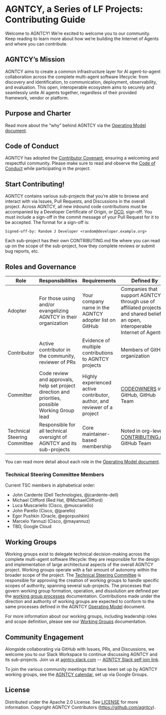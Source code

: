 # AGNTCY, a Series of LF Projects: Contributing Guide

Welcome to AGNTCY! We’re excited to welcome you to our community. Keep reading to learn more about how we’re building the Internet of Agents and where you can contribute.

## AGNTCY’s Mission

AGNTCY aims to create a common infrastructure layer for AI agent-to-agent collaboration across the complete multi-agent software lifecycle: from discovery and identification, to communication, deployment, observability, and evaluation. This open, interoperable ecosystem aims to securely and seamlessly unite AI agents together, regardless of their provided framework, vendor or platform.

## Purpose and Charter

Read more about the “why” behind AGNTCY via the [Operating Model document](OPERATING_MODEL.md).

## Code of Conduct

AGNTCY has adopted the [Contributor Covenant](https://www.contributor-covenant.org/), ensuring a welcoming and respectful community. Please make sure to read and observe the [Code of Conduct](CODE_OF_CONDUCT.md) while participating in the project.

## Start Contributing!

AGNTCY contains various sub-projects that you’re able to browse and interact with via Issues, Pull Requests, and Discussions in the overall project. Across AGNTCY, all new inbound code contributions must be accompanied by a Developer Certificate of Origin, or [DCO](http://developercertificate.org), sign-off. You must include a sign-off in the commit message of your Pull Request for it to be accepted. The format for a sign-off is:

```
Signed-off-by: Random J Developer <random@developer.example.org>
```

Each sub-project has their own CONTRIBUTING.md file where you can read up on the scope of the sub-project, how they complete reviews or submit bug reports, etc.

## Roles and Governance

| Role                         | Responsibilities                                                                                  | Requirements                                                             | Defined By                                                                                                                      |
| ----                         | ----------------                                                                                  | ------------                                                             | ----------                                                                                                                      |
| Adopter                      | For those using and/or evangelizing AGNTCY in their organization                                  | Your company name in the AGNTCY adopter list on GitHub                   | Companies that support AGNTCY through use of affiliated projects and shared belief in an open, interoperable Internet of Agents |
| Contributor                  | Active contributor in the community, reviewer of PRs                                              | Evidence of multiple contributions to AGNTCY projects                    | Members of GitHub organization                                                                                                  |
| Committer                    | Code review and approvals, help set project direction and priorities, possible Working Group lead | Highly experienced active contributor, author, and reviewer of a project | [CODEOWNERS](https://help.github.com/en/articles/about-code-owners) in GitHub, GitHub Team                                      |
| Technical Steering Committee | Responsible for all technical oversight of AGNTCY and its sub-projects                            | Core maintainer-based membership                                         | Noted in org-level [CONTRIBUTING.md](#technical-steering-committee-members), GitHub Team                                        |

You can read more detail about each role in the [Operating Model document](OPERATING_MODEL.md).

### Technical Steering Committee Members

Current TSC members in alphabetical order:

- John Cardente (Dell Technologies, @jcardente-dell)
- Michael Clifford (Red Hat, @MichaelClifford)
- Luca Muscariello (Cisco, @muscariello)
- John Parello (Cisco, @jparello)
- Egor Pushkin (Oracle, @egorpushkin)
- Marcelo Yannuzi (Cisco, @mayannuz)
- TBD, Google Cloud

## Working Groups

Working groups exist to delegate technical decision-making across the complete multi-agent software lifecycle: they are responsible for the design and implementation of large architectural aspects of the overall AGNTCY project. Working groups operate with a fair amount of autonomy within the broader scope of the project. The [Technical Steering Committee](#technical-steering-committee-members) is responsible for approving the creation of working groups to handle specific scopes of authority, spanning several sub-projects. The processes that govern working group formation, operation, and dissolution are defined per the [working group processes](WORKING-GROUP-PROCESSES.md) documentation. Contributions made under the direction and authority of working groups are expected to conform to the same processes defined in the AGNTCY [Operating Model](OPERATING_MODEL.md) document.

For more information about our working groups, including leadership roles and scope definition, please see our [Working Groups](working-groups/WORKING-GROUPS.md) documentation.

## Community Engagement

Alongside collaborating via GitHub with Issues, PRs, and Discussions, we welcome you to our Slack Workspace to continue discussing AGNTCY and its sub-projects. Join us at [agntcy.slack.com](https://agntcy.slack.com/archives/C0893S6D284) -- [AGNTCY Slack self join link](https://join.slack.com/t/agntcy/shared_invite/zt-34sxmw5e8-LqlUxxcxROq3HRb56QSkUg).

To join the various community meetings that have been set up by AGNTCY working groups, see the [AGNTCY calendar](https://calendar.google.com/calendar/embed?src=admin%40ops.agntcy.org&ctz=America%2FNew_York), set up via Google Groups.

## License

Distributed under the Apache 2.0 License. See [LICENSE](LICENSE.md) for more information.
Copyright AGNTCY Contributors (https://github.com/agntcy).



